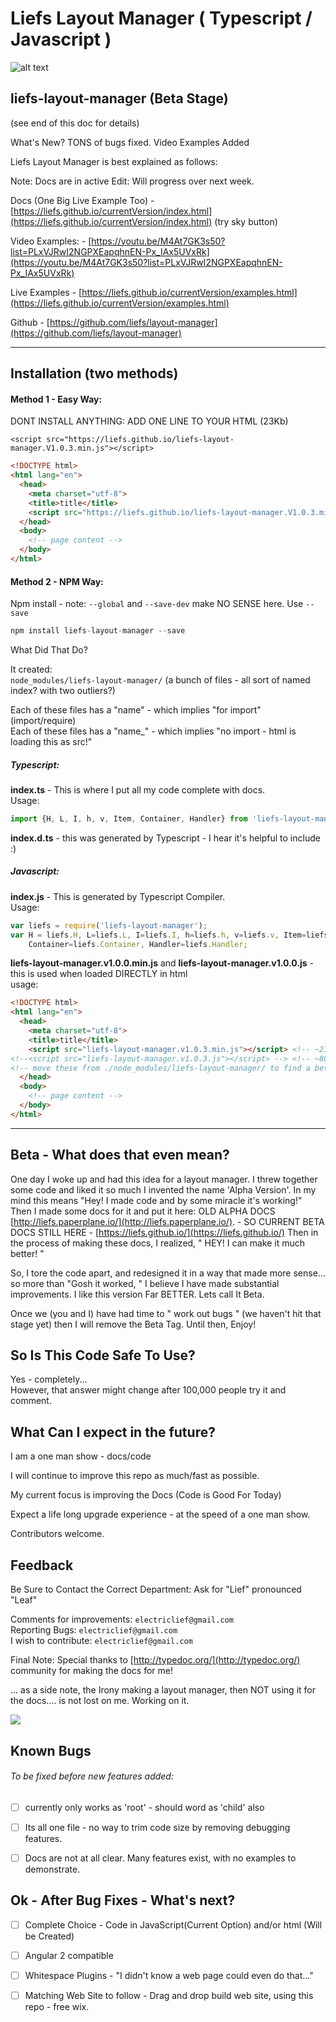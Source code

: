 # Liefs Layout Manager ( Typescript / Javascript )

![alt text](http://liefs.paperplane.io/images/liefslogo256.png "Liefs Layout MAnager")


## liefs-layout-manager (Beta Stage)
(see end of this doc for details)

What's New? TONS of bugs fixed.
Video Examples Added

Liefs Layout Manager is best explained as follows:

Note: Docs are in active Edit: Will progress over next week.

Docs (One Big Live Example Too) - [https://liefs.github.io/currentVersion/index.html](https://liefs.github.io/currentVersion/index.html) (try sky button)

Video Examples: - [https://youtu.be/M4At7GK3s50?list=PLxVJRwI2NGPXEapqhnEN-Px_IAx5UVxRk](https://youtu.be/M4At7GK3s50?list=PLxVJRwI2NGPXEapqhnEN-Px_IAx5UVxRk)

Live Examples - [https://liefs.github.io/currentVersion/examples.html](https://liefs.github.io/currentVersion/examples.html)

Github - [https://github.com/liefs/layout-manager](https://github.com/liefs/layout-manager)

***
## Installation (two methods)

#### Method 1 - Easy Way:
DONT INSTALL ANYTHING: ADD ONE LINE TO YOUR HTML (23Kb)

```<script src="https://liefs.github.io/liefs-layout-manager.V1.0.3.min.js"></script>```

```html
<!DOCTYPE html>
<html lang="en">
  <head>
    <meta charset="utf-8">
    <title>title</title>
    <script src="https://liefs.github.io/liefs-layout-manager.V1.0.3.min.js"></script>
  </head>
  <body>
    <!-- page content -->
  </body>
</html>
```

#### Method 2 - NPM Way:

Npm install - note: `--global` and `--save-dev` make NO SENSE here.  Use `--save`

```JavaScript
npm install liefs-layout-manager --save
```
What Did That Do?

It created:  
`node_modules/liefs-layout-manager/` (a bunch of files - all sort of named index? with two outliers?)

Each of these files has a "name" - which implies "for import" (import/require)  
Each of these files has a "name_" - which implies "no import - html is loading this as src!"  

##### Typescript:
**index.ts** - This is where I put all my code complete with docs.  
Usage:

```javascript
import {H, L, I, h, v, Item, Container, Handler} from 'liefs-layout-manager';
```

**index.d.ts** - this was generated by Typescript - I hear it's helpful to include :)

##### Javascript:
**index.js** - This is generated by Typescript Compiler.  
Usage:
```javascript
var liefs = require('liefs-layout-manager');
var H = liefs.H, L=liefs.L, I=liefs.I, h=liefs.h, v=liefs.v, Item=liefs.Item,
    Container=liefs.Container, Handler=liefs.Handler;
```

**liefs-layout-manager.v1.0.0.min.js**  and **liefs-layout-manager.v1.0.0.js** - this is used when loaded DIRECTLY in html  
usage:
```html
<!DOCTYPE html>
<html lang="en">
  <head>
    <meta charset="utf-8">
    <title>title</title>
    <script src="liefs-layout-manager.v1.0.3.min.js"></script> <!-- ~23Kb min version-->
<!--<script src="liefs-layout-manager.v1.0.3.js"></script> --> <!-- ~80Kb full docs version -->
<!-- move these from ./node_modules/liefs-layout-manager/ to find a better home -->
  </head>
  <body>
    <!-- page content -->
  </body>
</html>
```

***
## Beta - What does that even mean?

One day I woke up and had this idea for a layout manager. I threw together some code and liked it so much I invented the name 'Alpha Version'. In my mind this means "Hey! I made code and by some miracle it's working!" Then I made some docs for it and put it here: OLD ALPHA DOCS [http://liefs.paperplane.io/](http://liefs.paperplane.io/). - SO CURRENT BETA DOCS STILL HERE - [https://liefs.github.io/](https://liefs.github.io/) Then in the process of making these docs, I realized, " HEY! I can make it much better! "

So, I tore the code apart, and redesigned it in a way that made more sense... so more than "Gosh it worked, " I believe I have made substantial improvements. I like this version Far BETTER. Lets call It Beta.

Once we (you and I) have had time to " work out bugs " (we haven't hit that stage yet) then I will remove the Beta Tag. Until then, Enjoy!

## So Is This Code Safe To Use?

Yes - completely...  
However, that answer might change after 100,000 people try it and comment.

## What Can I expect in the future?

I am a one man show - docs/code

I will continue to improve this repo as much/fast as possible.

My current focus is improving the Docs (Code is Good For Today)

Expect a life long upgrade experience - at the speed of a one man show.

Contributors welcome.

## Feedback

Be Sure to Contact the Correct Department: Ask for "Lief" pronounced "Leaf"

Comments for improvements: `electriclief@gmail.com`  
Reporting Bugs: `electriclief@gmail.com`  
I wish to contribute: `electriclief@gmail.com`  


Final Note: Special thanks to [http://typedoc.org/](http://typedoc.org/) community for making the docs for me!

... as a side note, the Irony making a layout manager, then NOT using it for the docs.... is not lost on me. Working on it.

![](http://liefs.paperplane.io/images/leavesPaintBrushSig.gif)

## Known Bugs

###### To be fixed before new features added:

- [ ] currently only works as 'root' - should word as 'child' also

- [ ] Its all one file - no way to trim code size by removing debugging features.

- [ ] Docs are not at all clear.  Many features exist, with no examples to demonstrate.

## Ok - After Bug Fixes - What's next?

- [ ] Complete Choice - Code in JavaScript(Current Option) and/or html (Will be Created)
- [ ] Angular 2 compatible

- [ ] Whitespace Plugins - "I didn't know a web page could even do that..."
- [ ] Matching Web Site to follow - Drag and drop build web site, using this repo - free wix.

